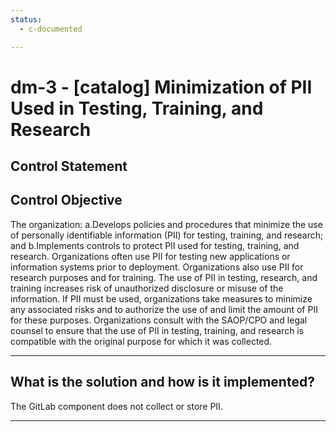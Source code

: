 ```yaml
---
status:
  - c-documented

---
```


# dm-3 - \[catalog\] Minimization of PII Used in Testing, Training, and Research

## Control Statement

## Control Objective

The organization:  a.Develops policies and procedures that minimize the use of personally identifiable information (PII) for testing, training, and research; and  b.Implements controls to protect PII used for testing, training, and research.    Organizations often use PII for testing new applications or information systems prior to deployment. Organizations also use PII for research purposes and for training. The use of PII in testing, research, and training increases risk of unauthorized disclosure or misuse of the information. If PII must be used, organizations take measures to minimize any associated risks and to authorize the use of and limit the amount of PII for these purposes. Organizations consult with the SAOP/CPO and legal counsel to ensure that the use of PII in testing, training, and research is compatible with the original purpose for which it was collected.

______________________________________________________________________

## What is the solution and how is it implemented?

The GitLab component does not collect or store PII. 

______________________________________________________________________
